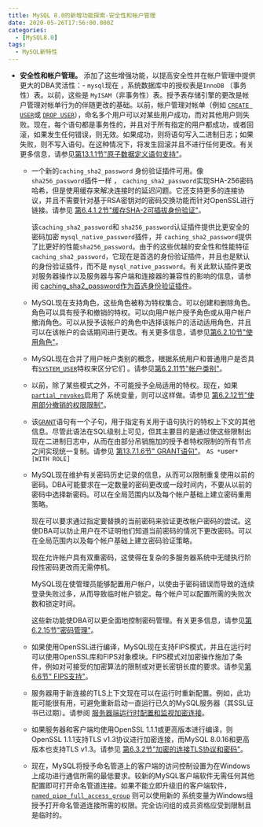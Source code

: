 ```yaml
---
title: MySQL 8.0的新增功能探索-安全性和帐户管理
date: 2020-05-26T17:56:00.000Z
categories:
  - [MySQL8.0]
tags:
  - MySQL新特性
---
```


- **安全性和帐户管理。** 添加了这些增强功能，以提高安全性并在帐户管理中提供更大的DBA灵活性：- `mysql`现在 ，系统数据库中的授权表是`InnoDB` （事务性）表。以前，这些是 `MyISAM`（非事务性）表。授予表存储引擎的更改是帐户管理对帐单行为的伴随更改的基础。以前，帐户管理对帐单（例如 [`CREATE USER`](https://dev.mysql.com/doc/refman/8.0/en/create-user.html)或 [`DROP USER`](https://dev.mysql.com/doc/refman/8.0/en/drop-user.html)），命名多个用户可以对某些用户成功，而对其他用户则失败。现在，每个语句都是事务性的，并且对于所有指定的用户都成功，或者回滚，如果发生任何错误，则无效。如果成功，则将语句写入二进制日志；如果失败，则不写入语句。在这种情况下，将发生回滚并且不进行任何更改。有关更多信息，请参见[第13.1.1节"原子数据定义语句支持"](https://dev.mysql.com/doc/refman/8.0/en/atomic-ddl.html)。
  - 一个新的`caching_sha2_password` 身份验证插件可用。像`sha256_password`插件一样 ， `caching_sha2_password`实现SHA-256密码哈希，但是使用缓存来解决连接时的延迟问题。它还支持更多的连接协议，并且不需要针对基于RSA密钥对的密码交换功能而针对OpenSSL进行链接。请参见 [第6.4.1.2节"缓存SHA-2可插拔身份验证"](https://dev.mysql.com/doc/refman/8.0/en/caching-sha2-pluggable-authentication.html)。

    该`caching_sha2_password`和 `sha256_password`认证插件提供比更安全的密码加密 `mysql_native_password`插件，并 `caching_sha2_password`提供了比更好的性能`sha256_password`。由于的这些优越的安全性和性能特征 `caching_sha2_password`，它现在是首选的身份验证插件，并且也是默认的身份验证插件，而不是 `mysql_native_password`。有关此默认插件更改对服务器操作以及服务器与客户端和连接器的兼容性的影响的信息，请参阅 [caching_sha2_password作为首选身份验证插件](https://dev.mysql.com/doc/refman/8.0/en/upgrading-from-previous-series.html#upgrade-caching-sha2-password)。

  - MySQL现在支持角色，这些角色被称为特权集合。可以创建和删除角色。角色可以具有授予和撤销的特权。可以向用户帐户授予角色或从用户帐户撤消角色。可以从授予该帐户的角色中选择该帐户的活动适用角色，并且可以在该帐户的会话期间进行更改。有关更多信息，请参见[第6.2.10节"使用角色"](https://dev.mysql.com/doc/refman/8.0/en/roles.html)。

  - MySQL现在合并了用户帐户类别的概念，根据系统用户和普通用户是否具有[`SYSTEM_USER`](https://dev.mysql.com/doc/refman/8.0/en/privileges-provided.html#priv_system-user)特权来区分它们 。请参见[第6.2.11节"帐户类别"](https://dev.mysql.com/doc/refman/8.0/en/account-categories.html)。

  - 以前，除了某些模式之外，不可能授予全局适用的特权。现在，如果[`partial_revokes`](https://dev.mysql.com/doc/refman/8.0/en/server-system-variables.html#sysvar_partial_revokes)启用了 系统变量，则可以这样做。请参见 [第6.2.12节"使用部分撤销的权限限制"](https://dev.mysql.com/doc/refman/8.0/en/partial-revokes.html)。

  - 该[`GRANT`](https://dev.mysql.com/doc/refman/8.0/en/grant.html)语句有一个子句，用于指定有关用于语句执行的特权上下文的其他信息。尽管此语法在SQL级别上可见，但其主要目的是通过使这些限制出现在二进制日志中，从而在由部分吊销施加的授予者特权限制的所有节点之间实现统一复制。请参见 [第13.7.1.6节" GRANT语句"](https://dev.mysql.com/doc/refman/8.0/en/grant.html)。 `AS *`user`* [WITH ROLE]`

  - MySQL现在维护有关密码历史记录的信息，从而可以限制重复使用以前的密码。DBA可能要求在一定数量的密码更改或一段时间内，不要从以前的密码中选择新密码。可以在全局范围内以及每个帐户基础上建立密码重用策略。

    现在可以要求通过指定要替换的当前密码来验证更改帐户密码的尝试。这使DBA可以防止用户在不证明他们知道当前密码的情况下更改密码。可以在全局范围内以及每个帐户基础上建立密码验证策略。

    现在允许帐户具有双重密码，这使得在复杂的多服务器系统中无缝执行阶段性密码更改而无需停机。

    MySQL现在使管理员能够配置用户帐户，以使由于密码错误而导致的连续登录失败过多，从而导致临时帐户锁定。每个帐户可以配置所需的失败次数和锁定时间。

    这些新功能使DBA可以更全面地控制密码管理。有关更多信息，请参见[第6.2.15节"密码管理"](https://dev.mysql.com/doc/refman/8.0/en/password-management.html)。

  - 如果使用OpenSSL进行编译，MySQL现在支持FIPS模式，并且在运行时可以使用OpenSSL库和FIPS对象模块。FIPS模式对加密操作施加了条件，例如对可接受的加密算法的限制或对更长密钥长度的要求。请参见[第6.6节" FIPS支持"](https://dev.mysql.com/doc/refman/8.0/en/fips-mode.html)。

  - 服务器用于新连接的TLS上下文现在可以在运行时重新配置。例如，此功能可能很有用，可避免重新启动一直运行已久的MySQL服务器（其SSL证书已过期）。请参阅 [服务器端运行时配置和监视加密连接](https://dev.mysql.com/doc/refman/8.0/en/using-encrypted-connections.html#using-encrypted-connections-server-side-runtime-configuration)。

  - 如果服务器和客户端均使用OpenSSL 1.1.1或更高版本进行编译，则OpenSSL 1.1.1支持TLS v1.3协议进行加密连接，而MySQL 8.0.16和更高版本也支持TLS v1.3。请参见 [第6.3.2节"加密的连接TLS协议和密码"](https://dev.mysql.com/doc/refman/8.0/en/encrypted-connection-protocols-ciphers.html)。

  - 现在，MySQL将授予命名管道上的客户端的访问控制设置为在Windows上成功进行通信所需的最低要求。较新的MySQL客户端软件无需任何其他配置即可打开命名管道连接。如果不能立即升级旧的客户端软件，[`named_pipe_full_access_group`](https://dev.mysql.com/doc/refman/8.0/en/server-system-variables.html#sysvar_named_pipe_full_access_group) 则可以使用新的 系统变量为Windows组授予打开命名管道连接所需的权限。完全访问组的成员资格应受到限制且是临时的。
